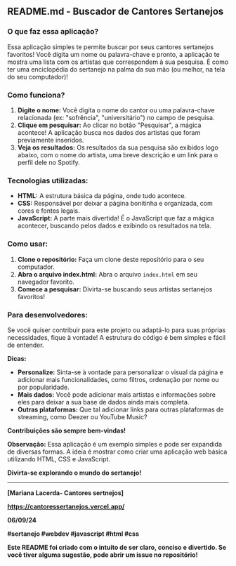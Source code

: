 ## **README.md - Buscador de Cantores Sertanejos**

### **O que faz essa aplicação?**

Essa aplicação simples te permite buscar por seus cantores sertanejos favoritos! Você digita um nome ou palavra-chave e pronto, a aplicação te mostra uma lista com os artistas que correspondem à sua pesquisa. É como ter uma enciclopédia do sertanejo na palma da sua mão (ou melhor, na tela do seu computador)!

### **Como funciona?**

1. **Digite o nome:** Você digita o nome do cantor ou uma palavra-chave relacionada (ex: "sofrência", "universitário") no campo de pesquisa.
2. **Clique em pesquisar:** Ao clicar no botão "Pesquisar", a mágica acontece! A aplicação busca nos dados dos artistas que foram previamente inseridos.
3. **Veja os resultados:** Os resultados da sua pesquisa são exibidos logo abaixo, com o nome do artista, uma breve descrição e um link para o perfil dele no Spotify.

### **Tecnologias utilizadas:**

* **HTML:** A estrutura básica da página, onde tudo acontece.
* **CSS:** Responsável por deixar a página bonitinha e organizada, com cores e fontes legais.
* **JavaScript:** A parte mais divertida! É o JavaScript que faz a mágica acontecer, buscando pelos dados e exibindo os resultados na tela.

### **Como usar:**

1. **Clone o repositório:** Faça um clone deste repositório para o seu computador.
2. **Abra o arquivo index.html:** Abra o arquivo `index.html` em seu navegador favorito.
3. **Comece a pesquisar:** Divirta-se buscando seus artistas sertanejos favoritos!

### **Para desenvolvedores:**

Se você quiser contribuir para este projeto ou adaptá-lo para suas próprias necessidades, fique à vontade! A estrutura do código é bem simples e fácil de entender.

**Dicas:**
* **Personalize:** Sinta-se à vontade para personalizar o visual da página e adicionar mais funcionalidades, como filtros, ordenação por nome ou por popularidade.
* **Mais dados:** Você pode adicionar mais artistas e informações sobre eles para deixar a sua base de dados ainda mais completa.
* **Outras plataformas:** Que tal adicionar links para outras plataformas de streaming, como Deezer ou YouTube Music?

**Contribuições são sempre bem-vindas!**

**Observação:** Essa aplicação é um exemplo simples e pode ser expandida de diversas formas. A ideia é mostrar como criar uma aplicação web básica utilizando HTML, CSS e JavaScript.

**Divirta-se explorando o mundo do sertanejo!**

---

**[Mariana Lacerda- Cantores sertnejos]**

**https://cantoressertanejos.vercel.app/**

**06/09/24**

**#sertanejo #webdev #javascript #html #css**

**Este README foi criado com o intuito de ser claro, conciso e divertido. Se você tiver alguma sugestão, pode abrir um issue no repositório!**


